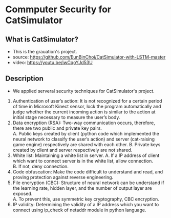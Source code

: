 # Commputer Security for CatSimulator

## What is CatSimulator?
- This is the grauation's project. 
- source: https://github.com/EunBinChoi/CatSimulator-with-LSTM-master
- video: https://youtu.be/iwCqoYJd53U

## Description
- We applied serveral security techniques for CatSimulator's project. 
1.	Authentication of user’s action: It is not recognized for a certain period of time in Microsoft Kinect sensor, lock the program automatically and judge whether the current incoming action is similar to the action at initial stage necessary to measure the user’s body.
2.	Data encryption (RSA): Two-way communication occurs, therefore, there are two public and private key pairs.  
  A. Public keys created by client (python code which implemented the neural network to classify the user’s action) and server (cat-raising game engine) respectively are shared with each other.
  B.	Private keys created by client and server respectively are not shared.
3.	White list: Maintaining a white list in server.
  A.	If a IP address of client which want to connect server is in the white list, allow connection.  
  B.	If not, deny connection.
4.	Code obfuscation: Make the code difficult to understand and read, and proving protection against reverse engineering.
5.	File encryption (CBC): Structure of neural network can be understand if the learning rate, hidden layer, and the number of output layer are exposed.  
  A.	To prevent this, use symmetric key cryptography, CBC encryption.
6.	IP validity: Determining the validity of a IP address which you want to connect using ip_check of netaddr module in python language.
